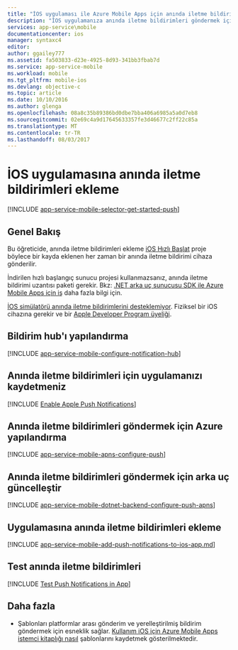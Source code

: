 ```yaml
---
title: "İOS uygulaması ile Azure Mobile Apps için anında iletme bildirimleri ekleme"
description: "İOS uygulamanıza anında iletme bildirimleri göndermek için Azure Mobile Apps kullanmayı öğrenin."
services: app-service\mobile
documentationcenter: ios
manager: syntaxc4
editor: 
author: ggailey777
ms.assetid: fa503833-d23e-4925-8d93-341bb3fbab7d
ms.service: app-service-mobile
ms.workload: mobile
ms.tgt_pltfrm: mobile-ios
ms.devlang: objective-c
ms.topic: article
ms.date: 10/10/2016
ms.author: glenga
ms.openlocfilehash: 08a8c35b89386bd0dbe7bba406a6985a5a0d7eb8
ms.sourcegitcommit: 02e69c4a9d17645633357fe3d46677c2ff22c85a
ms.translationtype: MT
ms.contentlocale: tr-TR
ms.lasthandoff: 08/03/2017
---
```

# <a name="add-push-notifications-to-your-ios-app"></a>İOS uygulamasına anında iletme bildirimleri ekleme
[!INCLUDE [app-service-mobile-selector-get-started-push](../../includes/app-service-mobile-selector-get-started-push.md)]

## <a name="overview"></a>Genel Bakış
Bu öğreticide, anında iletme bildirimleri ekleme [iOS Hızlı Başlat] proje böylece bir kayda eklenen her zaman bir anında iletme bildirimi cihaza gönderilir.

İndirilen hızlı başlangıç sunucu projesi kullanmazsanız, anında iletme bildirimi uzantısı paketi gerekir. Bkz: [.NET arka uç sunucusu SDK ile Azure Mobile Apps için iş](app-service-mobile-dotnet-backend-how-to-use-server-sdk.md) daha fazla bilgi için.

[İOS simülatörü anında iletme bildirimlerini desteklemiyor](https://developer.apple.com/library/ios/documentation/IDEs/Conceptual/iOS_Simulator_Guide/TestingontheiOSSimulator.html). Fiziksel bir iOS cihazına gerekir ve bir [Apple Developer Program üyeliği](https://developer.apple.com/programs/ios/).

## <a name="configure-hub"></a>Bildirim hub'ı yapılandırma
[!INCLUDE [app-service-mobile-configure-notification-hub](../../includes/app-service-mobile-configure-notification-hub.md)]

## <a id="register"></a>Anında iletme bildirimleri için uygulamanızı kaydetmeniz
[!INCLUDE [Enable Apple Push Notifications](../../includes/enable-apple-push-notifications.md)]

## <a name="configure-azure-to-send-push-notifications"></a>Anında iletme bildirimleri göndermek için Azure yapılandırma
[!INCLUDE [app-service-mobile-apns-configure-push](../../includes/app-service-mobile-apns-configure-push.md)]

## <a id="update-server"></a>Anında iletme bildirimleri göndermek için arka uç güncelleştir
[!INCLUDE [app-service-mobile-dotnet-backend-configure-push-apns](../../includes/app-service-mobile-dotnet-backend-configure-push-apns.md)]

## <a id="add-push"></a>Uygulamasına anında iletme bildirimleri ekleme
[!INCLUDE [app-service-mobile-add-push-notifications-to-ios-app.md](../../includes/app-service-mobile-add-push-notifications-to-ios-app.md)]

## <a id="test"></a>Test anında iletme bildirimleri
[!INCLUDE [Test Push Notifications in App](../../includes/test-push-notifications-in-app.md)]

## <a id="more"></a>Daha fazla
* Şablonları platformlar arası gönderim ve yerelleştirilmiş bildirim göndermek için esneklik sağlar. [Kullanım iOS için Azure Mobile Apps istemci kitaplığı nasıl](app-service-mobile-ios-how-to-use-client-library.md#templates) şablonlarını kaydetmek gösterilmektedir.

<!-- Anchors.  -->

<!-- Images. -->

<!-- URLs. -->
[iOS Hızlı Başlat]: app-service-mobile-ios-get-started.md

